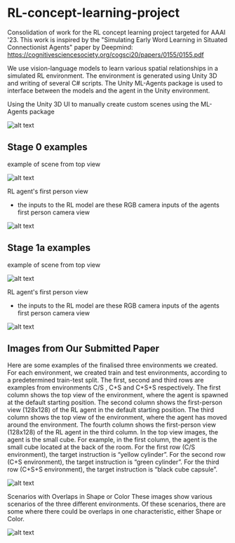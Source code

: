 # RL-concept-learning-project
Consolidation of work for the RL concept learning project targeted for AAAI '23.
This work is inspired by the "Simulating Early Word Learning in Situated Connectionist Agents" paper by Deepmind: https://cognitivesciencesociety.org/cogsci20/papers/0155/0155.pdf

We use vision-language models to learn various spatial relationships in a simulated RL environment. The environment is generated using Unity 3D and writing of several C# scripts. The Unity ML-Agents package is used to interface between the models and the agent in the Unity environment.


Using the Unity 3D UI to manually create custom scenes using the ML-Agents package

![alt text](https://github.com/haidiazaman/RL-concept-learning-project/blob/main/imgs/mlagents_s1a_unity_ui.jpg)


## Stage 0 examples
example of scene from top view

![alt text](https://github.com/haidiazaman/RL-concept-learning-project/blob/main/imgs/s0_topcamera.jpg)

RL agent's first person view 
- the inputs to the RL model are these RGB camera inputs of the agents first person camera view

![alt text](https://github.com/haidiazaman/RL-concept-learning-project/blob/main/imgs/s0_agentcamera.jpg)


## Stage 1a examples
example of scene from top view

![alt text](https://github.com/haidiazaman/RL-concept-learning-project/blob/main/imgs/s1a_topcamera.jpg)

RL agent's first person view 
- the inputs to the RL model are these RGB camera inputs of the agents first person camera view
  
![alt text](https://github.com/haidiazaman/RL-concept-learning-project/blob/main/imgs/s1a_agentcamera.jpg)


## Images from Our Submitted Paper
Here are some examples of the finalised three environments we created. For each environment, we created train and test environments, according to a predetermined train-test split.
The first, second and third rows are examples from environments C/S , C+S and C+S+S respectively. The first column shows the top view of the environment, where the agent is spawned at the default starting position. The second column shows the first-person view (128x128) of the RL agent in the default starting position. The third column shows the top view of the environment, where the agent has moved around the environment. The fourth column shows the first-person view (128x128) of the RL agent in the third column. In the top view images, the agent is the small cube. For example, in the first column, the agent is the small cube located at the back of the room. For the first row (C/S environment), the target instruction is “yellow cylinder”. For the second row (C+S environment), the target instruction is “green cylinder”. For the third row (C+S+S environment), the target instruction is “black cube capsule”.

![alt text](https://github.com/haidiazaman/RL-concept-learning-project/blob/main/imgs/supp%20fig%201.jpg)

Scenarios with Overlaps in Shape or Color
These images show various scenarios of the three different environments. Of these scenarios, there are some where there could be overlaps in one characteristic, either Shape or Color.
  
![alt text](https://github.com/haidiazaman/RL-concept-learning-project/blob/main/imgs/supp%20fig%202.jpg)
